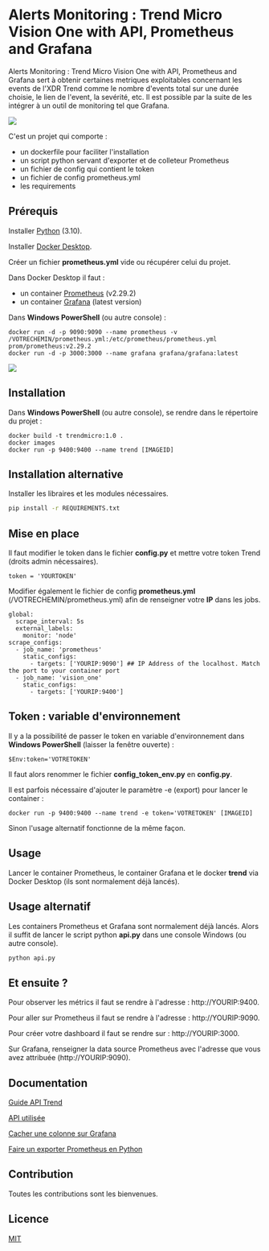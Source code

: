 # Alerts Monitoring : Trend Micro Vision One with API, Prometheus and Grafana

Alerts Monitoring : Trend Micro Vision One with API, Prometheus and Grafana sert à obtenir certaines metriques exploitables concernant les events de l'XDR Trend comme le nombre d'events total sur une durée choisie, le lien de l'event, la sevérité, etc. Il est possible par la suite de les intégrer à un outil de monitoring tel que Grafana. 

![](https://github.com/vandaref/trend-micro-vision-one-alert-monitoring/blob/main/grafana_dashboard.PNG)

C'est un projet qui comporte :
  - un dockerfile pour faciliter l'installation
  - un script python servant d'exporter et de colleteur Prometheus 
  - un fichier de config qui contient le token
  - un fichier de config prometheus.yml 
  - les requirements

## Prérequis
Installer [Python](https://apps.microsoft.com/store/detail/python-310/9PJPW5LDXLZ5) (3.10).

Installer [Docker Desktop](https://www.docker.com/products/docker-desktop/).

Créer un fichier **prometheus.yml** vide ou récupérer celui du projet.

Dans Docker Desktop il faut :
  - un container [Prometheus](https://prometheus.io/) (v2.29.2)
  - un container [Grafana](https://grafana.com/) (latest version)

Dans **Windows PowerShell** (ou autre console) :
```
docker run -d -p 9090:9090 --name prometheus -v /VOTRECHEMIN/prometheus.yml:/etc/prometheus/prometheus.yml prom/prometheus:v2.29.2
docker run -d -p 3000:3000 --name grafana grafana/grafana:latest
```
![](https://github.com/vandaref/trend-micro-vision-one-alert-monitoring/blob/main/docker_desktop.PNG)
## Installation 
Dans **Windows PowerShell** (ou autre console), se rendre dans le répertoire du projet :
```
docker build -t trendmicro:1.0 .
docker images 
docker run -p 9400:9400 --name trend [IMAGEID]
```

## Installation alternative
Installer les libraires et les modules nécessaires.

```bash
pip install -r REQUIREMENTS.txt
```

## Mise en place
Il faut modifier le token dans le fichier **config.py** et mettre votre token Trend (droits admin nécessaires).

`token = 'YOURTOKEN'`

Modifier également le fichier de config **prometheus.yml** (/VOTRECHEMIN/prometheus.yml) afin de renseigner votre **IP** dans les jobs. 

```
global:
  scrape_interval: 5s
  external_labels:
    monitor: 'node'
scrape_configs:
  - job_name: 'prometheus'
    static_configs:
      - targets: ['YOURIP:9090'] ## IP Address of the localhost. Match the port to your container port
  - job_name: 'vision_one'
    static_configs:
      - targets: ['YOURIP:9400']
```
## Token : variable d'environnement
Il y a la possibilité de passer le token en variable d'environnement dans **Windows PowerShell** (laisser la fenêtre ouverte) :
```
$Env:token='VOTRETOKEN'
``` 

Il faut alors renommer le fichier **config_token_env.py** en **config.py**.


Il est parfois nécessaire d'ajouter le paramètre -e (export) pour lancer le container : 

```
docker run -p 9400:9400 --name trend -e token='VOTRETOKEN' [IMAGEID]
```
Sinon l'usage alternatif fonctionne de la même façon.

## Usage 
Lancer le container Prometheus, le container Grafana et le docker **trend** via Docker Desktop (ils sont normalement déjà lancés).

## Usage alternatif
Les containers Prometheus et Grafana sont normalement déjà lancés. Alors il suffit de lancer le script python **api.py** dans une console Windows (ou autre console).

```python
python api.py
```

## Et ensuite ?
Pour observer les métrics il faut se rendre à l'adresse : http://YOURIP:9400.

Pour aller sur Prometheus il faut se rendre à l'adresse : http://YOURIP:9090.

Pour créer votre dashboard il faut se rendre sur : http://YOURIP:3000.

Sur Grafana, renseigner la data source Prometheus avec l'adresse que vous avez attribuée (http://YOURIP:9090). 

## Documentation
[Guide API Trend](https://automation.trendmicro.com/xdr/Guides/First-Steps-Toward-Using-the-APIs)

[API utilisée](https://automation.trendmicro.com/xdr/api-beta)

[Cacher une colonne sur Grafana](https://community.grafana.com/t/hide-column-in-table-in-v8-0/49040/7)

[Faire un exporter Prometheus en Python](https://www.dadall.info/article643/comment-prendre-un-peu-de-python-pour-faire-un-exporter-prometheus)

## Contribution

Toutes les contributions sont les bienvenues.

## Licence

[MIT](https://choosealicense.com/licenses/mit/)

